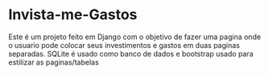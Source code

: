 # Invista-me-Gastos
Este é um projeto feito em Django com o objetivo de fazer uma pagina onde o usuario pode colocar seus investimentos e gastos em duas paginas separadas. SQLite é usado como banco de dados e bootstrap usado para estilizar as paginas/tabelas
